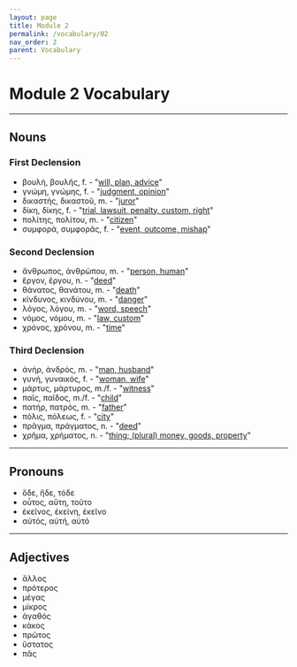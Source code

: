 ```yaml
---
layout: page
title: Module 2
permalink: /vocabulary/02
nav_order: 2
parent: Vocabulary
---
```


# Module 2 Vocabulary

***

## Nouns

### First Declension

* βουλή, βουλῆς, f. - "[will, plan, advice](https://logeion.uchicago.edu/βουλή)"
* γνώμη, γνώμης, f. - "[judgment, opinion](https://logeion.uchicago.edu/γνώμη)"
* δικαστής, δικαστοῦ, m. - "[juror](https://logeion.uchicago.edu/δικαστής)"
* δίκη, δίκης, f. - "[trial, lawsuit, penalty, custom, right](https://logeion.uchicago.edu/δίκη)"
* πολίτης, πολίτου, m. - "[citizen](https://logeion.uchicago.edu/πολίτης)"
* συμφορά, συμφορᾶς, f. - "[event, outcome, mishap](https://logeion.uchicago.edu/συμφορά)"

### Second Declension

* ἄνθρωπος, ἀνθρώπου, m. - "[person, human](https://logeion.uchicago.edu/ἄνθρωπος)"
* ἔργον, ἔργου, n. - "[deed](https://logeion.uchicago.edu/ἔργον)"
* θάνατος, θανάτου, m. - "[death](https://logeion.uchicago.edu/θάνατος)"
* κίνδυνος, κινδύνου, m. - "[danger](https://logeion.uchicago.edu/κίνδυνος)"
* λόγος, λόγου, m. - "[word, speech](https://logeion.uchicago.edu/λόγος)"
* νόμος, νόμου, m. - "[law, custom](https://logeion.uchicago.edu/νόμος)"
* χρόνος, χρόνου, m. - "[time](https://logeion.uchicago.edu/χρόνος)"

### Third Declension

* ἀνήρ, ἀνδρός, m. - "[man, husband](https://logeion.uchicago.edu/ἀνήρ)"
* γυνή, γυναικός, f. - "[woman, wife](https://logeion.uchicago.edu/γυνή)"
* μάρτυς, μάρτυρος, m./f. - "[witness](https://logeion.uchicago.edu/μάρτυς)"
* παῖς, παῖδος, m./f. - "[child](https://logeion.uchicago.edu/παῖς)"
* πατήρ, πατρός, m. - "[father](https://logeion.uchicago.edu/πατήρ)"
* πόλις, πόλεως, f. - "[city](https://logeion.uchicago.edu/πόλις)"
* πρᾶγμα, πράγματος, n. - "[deed](https://logeion.uchicago.edu/πρᾶγμα)"
* χρῆμα, χρήματος, n. - "[thing; (plural) money, goods, property](https://logeion.uchicago.edu/χρῆμα)"

***

## Pronouns

* ὅδε, ἥδε, τόδε
* οὗτος, αὕτη, τοῦτο
* ἐκεῖνος, ἐκείνη, ἐκεῖνο
* αὐτός, αὐτή, αὐτό

***

## Adjectives

* ἄλλος
* πρότερος
* μέγας
* μίκρος
* ἀγαθός
* κάκος
* πρῶτος
* ὕστατος
* πᾶς
